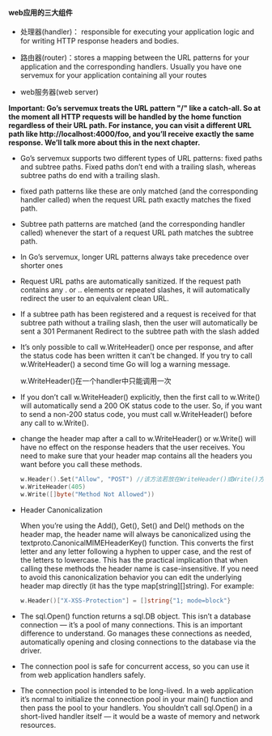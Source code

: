 #### web应用的三大组件

- 处理器(handler)： responsible for executing your application logic and for writing HTTP response headers and bodies.
- 路由器(router)：stores a mapping between the URL patterns for your application and the corresponding handlers. Usually you have one servemux for your application containing all your routes

- web服务器(web server)

  

**Important: Go’s servemux treats the URL pattern "/" like a catch-all. So at the moment all HTTP requests will be handled by the home function regardless of their URL path. For instance, you can visit a different URL path like http://localhost:4000/foo, and you’ll receive exactly the same response. We’ll talk more about this in the next chapter.**



- Go’s servemux supports two different types of URL patterns: fixed paths and subtree paths. Fixed paths don’t end with a trailing slash, whereas subtree paths do end with a trailing slash.

- fixed path patterns like these are only matched (and the corresponding handler called) when the request URL path exactly matches the fixed path.

- Subtree path patterns are matched (and the corresponding handler called) whenever the start of a request URL path matches the subtree path.

  

- In Go’s servemux, longer URL patterns always take precedence over shorter ones

- Request URL paths are automatically sanitized. If the request path contains any . or .. elements or repeated slashes, it will automatically redirect the user to an equivalent clean URL.

- If a subtree path has been registered and a request is received for that subtree path without a trailing slash, then the user will automatically be sent a 301 Permanent Redirect to the subtree path with the slash added



- It’s only possible to call w.WriteHeader() once per response, and after the status code has been written it can’t be changed. If you try to call w.WriteHeader() a second time Go will log a warning message.

  w.WriteHeader()在一个handler中只能调用一次

- If you don’t call w.WriteHeader() explicitly, then the first call to w.Write() will automatically send a 200 OK status code to the user. So, if you want to send a non-200 status code, you must call w.WriteHeader() before any call to w.Write().

- change the header map after a call to w.WriteHeader() or w.Write() will have no effect on the response headers that the user receives. You need to make sure that your header map contains all the headers you want before you call these methods.

  ```go
  w.Header().Set("Allow", "POST") //该方法若放在WriteHeader()或Write()方法之后调用，则无效
  w.WriteHeader(405)
  w.Write([]byte("Method Not Allowed"))
  ```

- Header Canonicalization

  When you’re using the Add(), Get(), Set() and Del() methods on the header map, the header name will always be canonicalized using the textproto.CanonicalMIMEHeaderKey() function. This converts the first letter and any letter following a hyphen to upper case, and the rest of the letters to lowercase. This has the practical implication that when calling these methods the header name is case-insensitive. If you need to avoid this canonicalization behavior you can edit the underlying header map directly (it has the type map[string][]string). For example:

  ```go
  w.Header()["X-XSS-Protection"] = []string{"1; mode=block"}
  ```

- The sql.Open() function returns a sql.DB object. This isn’t a database connection — it’s a pool of many connections. This is an important difference to understand. Go manages these connections as needed, automatically opening and closing connections to the database via the driver.
- The connection pool is safe for concurrent access, so you can use it from web application handlers safely.
- The connection pool is intended to be long-lived. In a web application it’s normal to initialize the connection pool in your main() function and then pass the pool to your handlers. You shouldn’t call sql.Open() in a short-lived handler itself — it would be a waste of memory and network resources.

